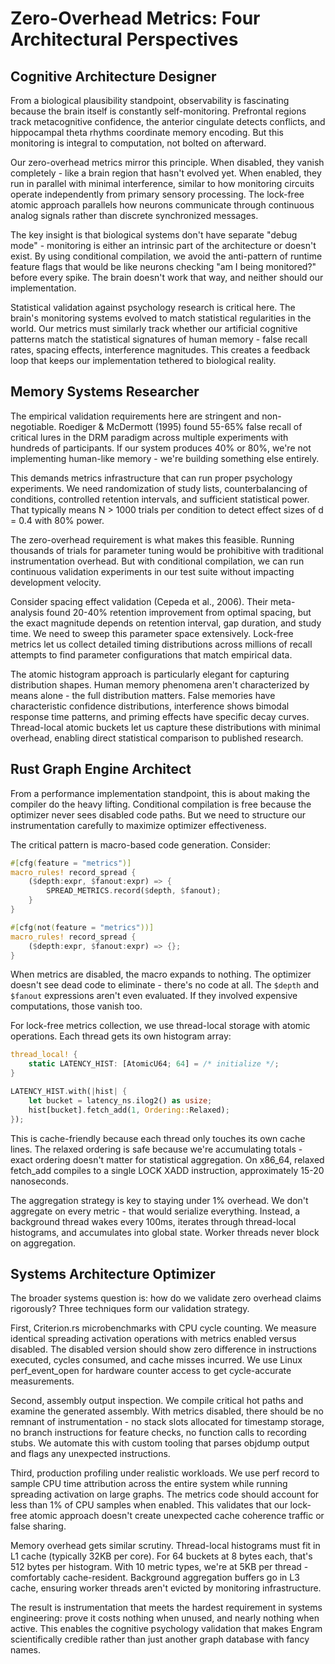 # Zero-Overhead Metrics: Four Architectural Perspectives

## Cognitive Architecture Designer

From a biological plausibility standpoint, observability is fascinating because the brain itself is constantly self-monitoring. Prefrontal regions track metacognitive confidence, the anterior cingulate detects conflicts, and hippocampal theta rhythms coordinate memory encoding. But this monitoring is integral to computation, not bolted on afterward.

Our zero-overhead metrics mirror this principle. When disabled, they vanish completely - like a brain region that hasn't evolved yet. When enabled, they run in parallel with minimal interference, similar to how monitoring circuits operate independently from primary sensory processing. The lock-free atomic approach parallels how neurons communicate through continuous analog signals rather than discrete synchronized messages.

The key insight is that biological systems don't have separate "debug mode" - monitoring is either an intrinsic part of the architecture or doesn't exist. By using conditional compilation, we avoid the anti-pattern of runtime feature flags that would be like neurons checking "am I being monitored?" before every spike. The brain doesn't work that way, and neither should our implementation.

Statistical validation against psychology research is critical here. The brain's monitoring systems evolved to match statistical regularities in the world. Our metrics must similarly track whether our artificial cognitive patterns match the statistical signatures of human memory - false recall rates, spacing effects, interference magnitudes. This creates a feedback loop that keeps our implementation tethered to biological reality.

## Memory Systems Researcher

The empirical validation requirements here are stringent and non-negotiable. Roediger & McDermott (1995) found 55-65% false recall of critical lures in the DRM paradigm across multiple experiments with hundreds of participants. If our system produces 40% or 80%, we're not implementing human-like memory - we're building something else entirely.

This demands metrics infrastructure that can run proper psychology experiments. We need randomization of study lists, counterbalancing of conditions, controlled retention intervals, and sufficient statistical power. That typically means N > 1000 trials per condition to detect effect sizes of d = 0.4 with 80% power.

The zero-overhead requirement is what makes this feasible. Running thousands of trials for parameter tuning would be prohibitive with traditional instrumentation overhead. But with conditional compilation, we can run continuous validation experiments in our test suite without impacting development velocity.

Consider spacing effect validation (Cepeda et al., 2006). Their meta-analysis found 20-40% retention improvement from optimal spacing, but the exact magnitude depends on retention interval, gap duration, and study time. We need to sweep this parameter space extensively. Lock-free metrics let us collect detailed timing distributions across millions of recall attempts to find parameter configurations that match empirical data.

The atomic histogram approach is particularly elegant for capturing distribution shapes. Human memory phenomena aren't characterized by means alone - the full distribution matters. False memories have characteristic confidence distributions, interference shows bimodal response time patterns, and priming effects have specific decay curves. Thread-local atomic buckets let us capture these distributions with minimal overhead, enabling direct statistical comparison to published research.

## Rust Graph Engine Architect

From a performance implementation standpoint, this is about making the compiler do the heavy lifting. Conditional compilation is free because the optimizer never sees disabled code paths. But we need to structure our instrumentation carefully to maximize optimizer effectiveness.

The critical pattern is macro-based code generation. Consider:

```rust
#[cfg(feature = "metrics")]
macro_rules! record_spread {
    ($depth:expr, $fanout:expr) => {
        SPREAD_METRICS.record($depth, $fanout);
    }
}

#[cfg(not(feature = "metrics"))]
macro_rules! record_spread {
    ($depth:expr, $fanout:expr) => {};
}
```

When metrics are disabled, the macro expands to nothing. The optimizer doesn't see dead code to eliminate - there's no code at all. The `$depth` and `$fanout` expressions aren't even evaluated. If they involved expensive computations, those vanish too.

For lock-free metrics collection, we use thread-local storage with atomic operations. Each thread gets its own histogram array:

```rust
thread_local! {
    static LATENCY_HIST: [AtomicU64; 64] = /* initialize */;
}

LATENCY_HIST.with(|hist| {
    let bucket = latency_ns.ilog2() as usize;
    hist[bucket].fetch_add(1, Ordering::Relaxed);
});
```

This is cache-friendly because each thread only touches its own cache lines. The relaxed ordering is safe because we're accumulating totals - exact ordering doesn't matter for statistical aggregation. On x86_64, relaxed fetch_add compiles to a single LOCK XADD instruction, approximately 15-20 nanoseconds.

The aggregation strategy is key to staying under 1% overhead. We don't aggregate on every metric - that would serialize everything. Instead, a background thread wakes every 100ms, iterates through thread-local histograms, and accumulates into global state. Worker threads never block on aggregation.

## Systems Architecture Optimizer

The broader systems question is: how do we validate zero overhead claims rigorously? Three techniques form our validation strategy.

First, Criterion.rs microbenchmarks with CPU cycle counting. We measure identical spreading activation operations with metrics enabled versus disabled. The disabled version should show zero difference in instructions executed, cycles consumed, and cache misses incurred. We use Linux perf_event_open for hardware counter access to get cycle-accurate measurements.

Second, assembly output inspection. We compile critical hot paths and examine the generated assembly. With metrics disabled, there should be no remnant of instrumentation - no stack slots allocated for timestamp storage, no branch instructions for feature checks, no function calls to recording stubs. We automate this with custom tooling that parses objdump output and flags any unexpected instructions.

Third, production profiling under realistic workloads. We use perf record to sample CPU time attribution across the entire system while running spreading activation on large graphs. The metrics code should account for less than 1% of CPU samples when enabled. This validates that our lock-free atomic approach doesn't create unexpected cache coherence traffic or false sharing.

Memory overhead gets similar scrutiny. Thread-local histograms must fit in L1 cache (typically 32KB per core). For 64 buckets at 8 bytes each, that's 512 bytes per histogram. With 10 metric types, we're at 5KB per thread - comfortably cache-resident. Background aggregation buffers go in L3 cache, ensuring worker threads aren't evicted by monitoring infrastructure.

The result is instrumentation that meets the hardest requirement in systems engineering: prove it costs nothing when unused, and nearly nothing when active. This enables the cognitive psychology validation that makes Engram scientifically credible rather than just another graph database with fancy names.
